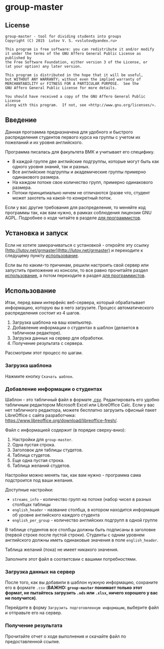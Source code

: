 # group-master

## License

    group-master - tool for dividing students into groups
    Copyright (C) 2015  Lutov V. S. <vslutov@yandex.ru>

    This program is free software: you can redistribute it and/or modify
    it under the terms of the GNU Affero General Public License as published by
    the Free Software Foundation, either version 3 of the License, or
    (at your option) any later version.

    This program is distributed in the hope that it will be useful,
    but WITHOUT ANY WARRANTY; without even the implied warranty of
    MERCHANTABILITY or FITNESS FOR A PARTICULAR PURPOSE.  See the
    GNU Affero General Public License for more details.

    You should have received a copy of the GNU Affero General Public License
    along with this program.  If not, see <http://www.gnu.org/licenses/>.

## Введение

Данная прогоамма предназначена для удобного и быстрого распределения студентов
первого курса на группы с учетом их пожеланий и их уровня английского.

Программа писалась для факультета ВМК и учитывает его специфику.

- В каждой группе две английские подгруппы, которые могут быть как одного
  уровня знаний, так и разных.
- Все английские подгруппы и академические группы примерно одинакового
  размера.
- На каждом потоке свое количество групп, примерно одинакового размера.
- Потоки принципиально ничем не отличаются (разве что, студент может захотеть
  на какой-то конкретный поток.

Если у вас другие требования для распределения, то меняйте код программы так,
как вам нужно, в рамках соблюдения лицензии GNU AGPL. Подробнее о коде
читайте в разделе [для программистов](#Для-программистов).

## Установка и запуск

Если не хотите заморачиваться с установкой - откройте эту ссылку
[http://lutov.net/grmaster](http://lutov.net/grmaster) и переходите к следущему
пункту [использование](#Использование).

Если вы по каким-то причинам, решили настроить свой сервер или запустить
приложение из консоли, то все равно прочитайте раздел
[использование](#Использование), а потом переходите в раздел
[для программистов](#Для-программистов).

## Использование

Итак, перед вами интерфейс веб-сервера, который обрабатывает информацию,
которую вы в него загрузите. Процесс автоматического распределения состоит из
4 шагов.

1. Загрузка шаблона на ваш компьютер.
2. Добавление информации о студентах в шаблон (делается в табличном редакторе).
3. Загрузка данных на сервер для обработки.
4. Получение результата с сервера.

Рассмотрим этот процесс по шагам.

### Загрузка шаблона

Нажмите кнопку `Cкачать шаблон`.

### Добавление информации о студентах

Шаблон - это табличный файл в формате
[.csv](https://ru.wikipedia.org/wiki/CSV). Редактировать его удобно табличным
редактором Microsoft Excel или LibreOffice Calc. Если у вас нет табличного
редактора, можете бесплатно загрузить офисный пакет LibreOffice с сайта
разработчика: <https://www.libreoffice.org/download/libreoffice-fresh/>.

Файл с информацией содержит (в порядке сверху-вниз):

1. Настройки для `group-master`.
2. Одна пустая строка.
3. Заголовок для таблицы студетов.
4. Таблица студетов.
5. Еще одна пустая строка.
6. Таблица желаний студетов.

Настройки можно менять так, как вам нужно - программа сама подстроится под
ваши желания.

Доступные настройки:

- `streams_info` - количество групп на потоке (набор чисел в разных столбцах
  таблицы
- `english_header` - название столбца, в котором находится информация об
  уровне английского каждого студента
- `english_per_group` - количество английских подгрупп в одной группе

В таблице студентов все столбцы должны быть подписаны в заголовке (первой
строке после пустой строки). Студенты с одним уровнем английского должны
иметь одинаковые значения в поле `english_header`.

Таблица желаний (пока) не имеет никакого значения.

Заполните этот файл в соответсвии с вашими потребностями.

### Загрузка данных на сервер

После того, как вы добавили в шаблон нужную информацию, сохраните его в формате
`.csv` (**ВАЖНО: `group-master` понимает только этот формат, не пытайтесь
загрузить `.ods` или `.xlsx`, ничего хорошего у вас не получится)**.

Перейдите в форму `Загрузить подготовленную информацию`, выберите файл и
отправьте его на сервер.

### Получение результата

Прочитайте отчет о ходе выполнения и скачайте файл по предоставленной ссылке.
